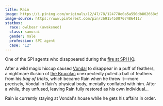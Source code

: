 ```yaml
---
title: Rain
image: https://i.pinimg.com/originals/12/47/78/124778e0a5a550db802668c59b51f3f2.png
image-source: https://www.pinterest.com/pin/369154500707486411/
statbox:
  race: owlbear (awakened)
  class: samurai
  gender: male
  profession: SPI agent
  case: "12"
---
```


One of the SPI agents who disappeared during the [fire at SPI HQ](../events/spi-fire).

After a wild magic hiccup caused [Vondal](vondal) to disappear in a puff of feathers, a nightmare illusion of [the Brucolac](brucolac) unexpectedly pulled a ball of feathers from his *bag of tricks*, which became Rain when he threw it&mdash;more precisely, Vondal in Rain's physical body, mentally conflated with him. After a while, they unfused, leaving Rain fully restored as his own individual...

Rain is currently staying at Vondal's house while he gets his affairs in order.

